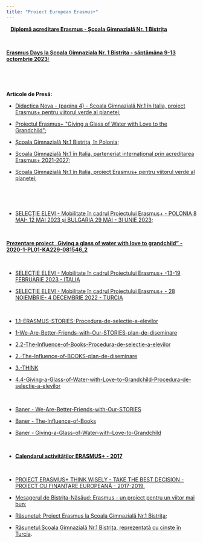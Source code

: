 ```yaml
---
title: "Proiect European Erasmus+"
---
```

&ensp;
 [**Diplomă acreditare Erasmus - Școala Gimnazială Nr. 1 Bistrița**](/Activitati/03_Erasmus+/pdf/acreditareGN1.pdf)

&ensp;

 [**Erasmus Days la Școala Gimnaziala Nr. 1 Bistrița - săptămâna 9-13 octombrie 2023:**](https://www.facebook.com/groups/237285756803683/permalink/1569017413630504/?paipv=0&eav=AfaMoHOcgzMWbC6G16ovHjy0DipljfGKuFWVFo9b7fsP7ijdbZttYGp7KJIjC5mPgQg&_rdr)

&ensp;
  
&ensp;
&ensp;

**Articole de Presă:**

- [Didactica Nova - (pagina 4) - Școala Gimnazială Nr.1 în Italia, proiect Erasmus+ pentru viitorul verde al planetei](/Activitati/03_Erasmus+/pdf/didactica_nova_mai-2023.pdf);

- [Proiectul Erasmus+ "Giving a Glass of Water with Love to the Grandchild"](https://www.infobistrita.ro/cinci-eleve-si-doua-profesoare-bistritene-intr-un-proiect-erasmus);

- [Școala Gimnazială Nr.1 Bistriţa, în Polonia](https://rasunetul.ro/scoala-gimnaziala-nr1-bistrita-polonia);

- [Școala Gimnazială Nr.1 în Italia, parteneriat internațional prin acreditarea Erasmus+ 2021-2027](https://rasunetul.ro/scoala-gimnaziala-nr1-italia-parteneriat-international-prin-acreditarea-erasmus-2021-2027);

- [Școala Gimnazială Nr.1 în Italia, proiect Erasmus+ pentru viitorul verde al planetei](https://rasunetul.ro/scoala-gimnaziala-nr1-italia-proiect-erasmus-pentru-viitorul-verde-al-planetei);

&ensp;

&ensp;

- [SELECȚIE ELEVI - Mobilitate în cadrul Proiectului Erasmus+ - POLONIA 8 MAI- 12 MAI 2023 și BULGARIA 29 MAI - 3I UNIE 2023](/Activitati/03_Erasmus+/pdf/ERASMUS-13-MARTIE-2023_selectie_mobilitate_POLONIA_BULGARIA.pdf);

&ensp;

 [**Prezentare proiect „Giving a glass of water with love to grandchild” - 2020-1-PL01-KA229-081546_2**](/Activitati/03_Erasmus+/pdf/GLASS_OF_WATER.pdf)

&ensp;

- [SELECȚIE ELEVI - Mobilitate în cadrul Proiectului Erasmus+ -13-19 FEBRUARIE 2023 - ITALIA](/Activitati/03_Erasmus+/pdf/2023-selectie-mobilitate-elevi-ITALIA.pdf)

- [SELECȚIE ELEVI - Mobilitate în cadrul Proiectului Erasmus+ - 28 NOIEMBRIE- 4 DECEMBRIE 2022 - TURCIA](/Activitati/03_Erasmus+/pdf/2022-selectie_mobilitate_elevi-Turcia.pdf)

&ensp;

- [1.1-ERASMUS-STORIES-Procedura-de-selectie-a-elevilor](https://scoala1bistrita.ro/Erasmus/doc/1.1-ERASMUS-STORIES-Procedura-de-selectie-a-elevilor.pdf)

- [1-We-Are-Better-Friends-with-Our-STORIES-plan-de-diseminare](/Activitati/03_Erasmus+/pdf/1-We-Are-Better-Friends-with-Our-STORIES-plan-de-diseminare.pdf)

- [2.2-The-Influence-of-Books-Procedura-de-selectie-a-elevilor](/Activitati/03_Erasmus+/pdf/2.2-The-Influence-of-Books-Procedura-de-selectie-a-elevilor.pdf)

- [2.-The-Influence-of-BOOKS-plan-de-diseminare](/Activitati/03_Erasmus+/pdf/2.-The-Influence-of-BOOKS-plan-de-diseminare.pdf)

- [3.-THINK](/Activitati/03_Erasmus+/pdf/3.-THINK.pdf)

- [4.4-Giving-a-Glass-of-Water-with-Love-to-Grandchild-Procedura-de-selectie-a-elevilor](/Activitati/03_Erasmus+/pdf/4.4-Giving-a-Glass-of-Water-with-Love-to-Grandchild-Procedura-de-selectie-a-elevilor.pdf)

&ensp;

- [Baner - We-Are-Better-Friends-with-Our-STORIES](/Activitati/03_Erasmus+/img/We-Are-Better-Friends.jpg)

- [Baner - The-Influence-of-Books](/Activitati/03_Erasmus+/img/The-Influence-of-Books.jpg)

- [Baner - Giving-a-Glass-of-Water-with-Love-to-Grandchild](/Activitati/03_Erasmus+/img/Giving-a-Glass.jpg)

&ensp;

- [**Calendarul activităților ERASMUS+ - 2017**](/Activitati/03_Erasmus+/pdf/Calendar_Erasmus+_2017.pdf)
  
  &ensp;

- [PROIECT ERASMUS+ THINK WISELY - TAKE THE BEST DECISION - PROIECT CU FINANȚARE EUROPEANĂ - 2017-2019.](/Activitati/03_Erasmus+/pdf/THINK_WISELY-TAKE_THE_BEST_DECISION_2017-2019.pdf)

- [Mesagerul de Bistrița-Năsăud: Erasmus - un proiect pentru un viitor mai bun](http://www.mesagerul.ro/2017/11/26/erasmus-un-proiect-pentru-un-viitor-mai-bun);

- [Răsunetul: Proiect Erasmus la Școala Gimnazială Nr.1 Bistrița](http://www.rasunetul.ro/proiect-erasmus-la-scoala-gimnaziala-nr-1-bistrita);

- [Răsunetul:Școala Gimnazială Nr.1 Bistrița, reprezentată cu cinste în Turcia](http://www.rasunetul.ro/scoala-gimnaziala-nr1-bistrita-reprezentata-cu-cinste-turcia).
